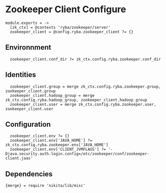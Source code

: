 
# Zookeeper Client Configure

    module.exports = ->
      [zk_ctx] = @contexts 'ryba/zookeeper/server'
      zookeeper_client = @config.ryba.zookeeper_client ?= {}

## Environnment
      
      zookeeper_client.conf_dir ?= zk_ctx.config.ryba.zookeeper.conf_dir
      
## Identities

      zookeeper_client.group = merge zk_ctx.config.ryba.zookeeper.group, zookeeper_client.group
      zookeeper_client.hadoop_group = merge zk_ctx.config.ryba.hadoop_group, zookeeper_client.hadoop_group
      zookeeper_client.user = merge zk_ctx.config.ryba.zookeeper.user, zookeeper_client.user

## Configuration

      zookeeper_client.env ?= {}
      zookeeper_client.env['JAVA_HOME'] ?= zk_ctx.config.ryba.zookeeper.env['JAVA_HOME']
      zookeeper_client.env['CLIENT_JVMFLAGS'] ?= '-Djava.security.auth.login.config=/etc/zookeeper/conf/zookeeper-client.jaas'
      

## Dependencies

    {merge} = require 'nikita/lib/misc'
